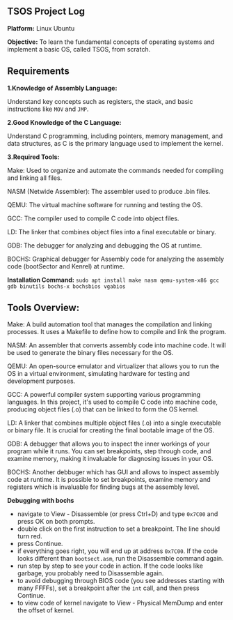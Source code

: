 TSOS Project Log
-----------------

**Platform:** Linux Ubuntu

**Objective:**
	To learn the fundamental concepts of operating systems and implement a basic OS, called TSOS, from scratch.

Requirements
------------

**1.Knowledge of Assembly Language:**

Understand key concepts such as registers, the stack, and basic instructions like `MOV` and `JMP`.

**2.Good Knowledge of the C Language:**

Understand C programming, including pointers, memory management, and data structures, as C is the primary language used to implement the kernel.

**3.Required Tools:**

Make: Used to organize and automate the commands needed for compiling and linking all files.

NASM (Netwide Assembler): The assembler used to produce .bin files.

QEMU: The virtual machine software for running and testing the OS.

GCC: The compiler used to compile C code into object files.

LD: The linker that combines object files into a final executable or binary.

GDB: The debugger for analyzing and debugging the OS at runtime.

BOCHS: Graphical debugger for Assembly code for analyzing the assembly code (bootSector and Kenrel) at runtime.

**Installation Command:**
	`sudo apt install make nasm qemu-system-x86 gcc gdb binutils bochs-x bochsbios vgabios`

Tools Overview:
---------------

Make: A build automation tool that manages the compilation and linking processes. It uses a Makefile to define how to compile and link the program.

NASM: An assembler that converts assembly code into machine code. It will be used to generate the binary files necessary for the OS.

QEMU: An open-source emulator and virtualizer that allows you to run the OS in a virtual environment, simulating hardware for testing and development purposes.

GCC: A powerful compiler system supporting various programming languages. In this project, it's used to compile C code into machine code, producing object files (.o) that can be linked to form the OS kernel.

LD: A linker that combines multiple object files (.o) into a single executable or binary file. It is crucial for creating the final bootable image of the OS.

GDB: A debugger that allows you to inspect the inner workings of your program while it runs. You can set breakpoints, step through code, and examine memory, making it invaluable for diagnosing issues in your OS.

BOCHS: Another debbuger which has GUI and allows to inspect assembly code at runtime. It is possible to set breakpoints, examine memory and registers which is invaluable for finding bugs at the assembly level.

**Debugging with bochs**

* navigate to View - Disassemble (or press Ctrl+D) and type `0x7C00` and press OK on both prompts.
* double click on the first instruction to set a breakpoint. The line should turn red.
* press Continue.
* if everything goes right, you will end up at address `0x7C00`. If the code looks different than `bootsect.asm`, run the Disassemble command again.
* run step by step to see your code in action. If the code looks like garbage, you probably need to Disassemble again.
* to avoid debugging through BIOS code (you see addresses starting with many FFFFs), set a breakpoint after the `int` call, and then press Continue.
* to view code of kernel navigate to View - Physical MemDump and enter the offset of kernel.

